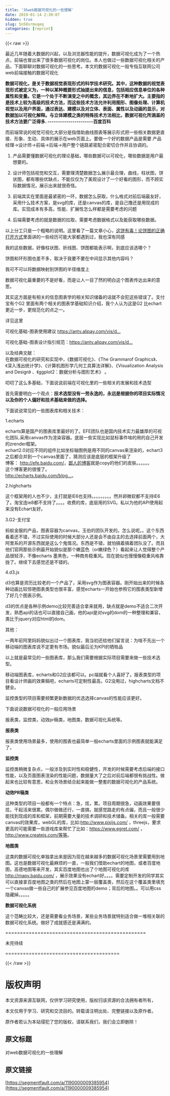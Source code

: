 ```yaml
---
title: '对web数据可视化的一些理解' 
date: 2019-01-14 2:30:07
hidden: true
slug: 5n58srmvqeq
categories: [reprint]
---
```


{{< raw >}}

                    
<p>最近几年随着大数据的兴起，以及浏览器性能的提升，数据可视化成为了一个热点，前端也冒出来了很多数据可视化的岗位。本人也做过一些数据可视化相关的产品，下面聊聊对数据可视化的一些思考。本文的数据可视化一般专指互联网公司web前端接触的数据可视化</p>
<p><strong>数据可视化，是关于数据视觉表现形式的科学技术研究。其中，这种数据的视觉表现形式被定义为，一种以某种概要形式抽提出来的信息，包括相应信息单位的各种属性和变量。它是一个处于不断演变之中的概念，其边界在不断地扩大。主要指的是技术上较为高级的技术方法，而这些技术方法允许利用图形、图像处理、计算机视觉以及用户界面，通过表达、建模以及对立体、表面、属性以及动画的显示，对数据加以可视化解释。与立体建模之类的特殊技术方法相比，数据可视化所涵盖的技术方法要广泛得多.   ----------------------百度百科</strong></p>
<p>而前端常说的视觉可视化大部分是指借助曲线图表等展示形式把一些相关数据更直接、形象、生动、具体的展示在web页面上。要做一个好的数据产品是需要 产品经理-&gt;设计师-&gt;前端-&gt;后端-&gt;用户整个链路紧密配合密切合作并且协调的。</p>
<ol>
<li><p>产品需要懂数据可视化的理论基础，哪些数据可以可视化，哪些数据是用户最想要的。</p></li>
<li><p>设计师包括视觉和交互，需要理清楚数据怎么展示最合理，曲线，柱状图，饼状图，都有哪些优缺点，不能仅仅为了美观设计了一个好看的图形，而不顾实际数据情况，展示出来就很奇怪。</p></li>
<li><p>前端其实在里面是最紧密的一环，数据怎么获取，什么格式对前后端最友好，采用什么技术方案，是svg的库，还是canvas的库，是自己撸还是用现成的库。实现成本有多高，性能、扩展性怎么样都是需要考虑的问题</p></li>
<li><p>后端需要考虑的就是数据的拉取，需要考虑数据格式以及能获取哪些数据。</p></li>
</ol>
<p>以上分工只是一个粗略的说明。这里看了一篇文章小心，<a href="https://zhuanlan.zhihu.com/p/26745812" rel="nofollow noreferrer" target="_blank">这饼有毒！论饼图的正确打开方式</a>里面讲的一些经历可能大家都遇到过，我也深有同感</p>
<p>我的这些数据，好像柱状图、折线图、饼图都能表示啊，到底应该选哪个？</p>
<p>饼图和环形图也差不多，取决于我要不要在中间显示其他内容吗？</p>
<p>我可不可以将数据映射到饼图的半径维度上</p>
<p>数据可视化最重要的不是好看，而是让人一目了然的明白这个图表传达出来的意思。</p>
<p>其实这方面是有相关的信息图表学的相关知识储备的话就不会犯这些错误了。支付宝有个G2 里面有两个相关的图表学基础知识介绍，我个人认为这是G2 比echart更近一步，更规范化的点之一。</p>
<p>详见这里</p>
<p>可视化基础-图表使用建议 <a href="https://antv.alipay.com/vis/doc/chart/classify/compare.html" rel="nofollow noreferrer" target="_blank">https://antv.alipay.com/vis/d...</a></p>
<p>可视化基础-图表设计指引规范：<a href="https://antv.alipay.com/vis/doc/design/index.html" rel="nofollow noreferrer" target="_blank">https://antv.alipay.com/vis/d...</a></p>
<p>以及经典文献：<br>在数据可视化的研究和实现中，《数据可视化》、《The Grammarof Graphics》、《深入浅出统计学》、《计算机图形学几何工具算法详解》、《Visualization Analysis and Design》 、《ggplot2：数据分析与图形艺术》 。</p>
<p>叨叨了这么多基础，下面说说前端在可视化里的一些相关的发展和技术选型</p>
<p>首先需要明白一个观点：<strong>技术选型没有一劳永逸的，永远是根据你的项目实际情况以及你的个人偏好和技术基础来做的选择。</strong></p>
<p>下面说说常见的一些图表库和相关技术：</p>
<p>1.echarts</p>
<p>echarts算是国产的图表库里最好的了。EFE团队也是国内技术实力最雄厚的可视化团队.采用canvas作为渲染容器。底层一些实现比如鼠标事件啥的用的自己开发的zrender框架。<br>echart2.0对应不同的组件比如坐标轴图例是用不同的canvas来渲染的，echart3之后都合并到一个canvas里面了，猜测应该是底层的框架升级了<br>博客： <a href="http://efe.baidu.com/" rel="nofollow noreferrer" target="_blank">http://efe.baidu.com/</a>，<a href="https://www.56way.com" rel="nofollow noreferrer" target="_blank">鄙人的博客</a>就是copy的他们的皮肤。。。。。。<br>这个博客更的很慢了。<br><a href="http://echarts.baidu.com/blog/posts/%E8%BF%99%E4%B8%AA%E6%9B%B4%E5%BE%97%E5%A4%9A%E7%82%B9" rel="nofollow noreferrer" target="_blank">http://echarts.baidu.com/blog...</a>。</p>
<p>2.highcharts</p>
<p>这个框架用的人也不少，主打就是IE6也支持。。。。。。。。。然并卵微软都不支持IE6了。淘宝连ie8都不支持了。。。。收费的库，底层用的SVG。私以为他的API使用起来没有Echart友好。</p>
<p>3.G2-支付宝</p>
<p>蚂蚁金服的产品，图表容器为canvas，玉伯的团队开发的。怎么说呢。。这个东西看着还不错，不过实际使用的时候大部分人还是会不由自主的去选择前面两个，大阿里系的开源东西就是这么个鬼情况。东西是不错，就怕搞着搞着团队没了。而且他们官网那些示例最开始貌似是那个嫩蓝色（or嫩绿色？）看起来让人觉得整个产品很轻浮，不像echarts 墨黑色，一种商务稳重风。现在貌似也慢慢像稳重风格靠拢了。继续下去感觉还是不错的。</p>
<p>4.d3.js</p>
<p>d3也算是资历比较老的一个产品了，采用svg作为图表容器。刚开始出来的时候各种动画比较惊艳图表类型也很丰富，感觉echarts一开始也参照它的图表类型新增了好几个图表示例。</p>
<p>d3的优点是各种示例demo比较完善适合拿来就用，缺点就是demo不适合二次开发，熟悉api的话也可以直接自己画，他的api是对svg的dom的一种整理和兼容，类比于jquery对应html的dom。</p>
<p>其他：</p>
<p>一两年前阿里妈妈貌似出过一个图表库，我当初还给他们留言说：为啥不先出一个移动端的图表库说不定更有市场。貌似最后沦为KPI的牺牲品</p>
<p>以上就是最常见的一些图表库，那么我们需要根据实际项目需要来做一些技术选型。</p>
<p>移动端图表库，echarts和G2应该都可以。pc端就看个人喜好了。报表类型的项目看设计师画的效果稿吧，echarts可定制性最高，G2没用过，highcharts文档不健全。</p>
<p>监控类型的项目需要频繁更新数据的优选选择canvas的性能应该更好。</p>
<p>下面说说数据可视化的一般应用场景</p>
<p>报表类，监控类，动效pr稿类，地图类，数据可视化系统等。</p>
<p><strong>报表类</strong></p>
<p>报表类使用场景最多，使用的图表也最简单一般echarts里面的示例图表就能满足了，</p>
<p><strong>监控类</strong></p>
<p>监控类稍微复杂点，一般涉及到实时性和稳健性，开发的时候需要考虑后端的接口性能，以及页面图表渲染的性能问题，数据量大了之后对前后端都很有挑战性。做起来也比较有意思，和业务场景结合起来能做一整套的数据可视化的产品系统。</p>
<p><strong>动效PR稿类</strong></p>
<p>这种类型的项目一般都有一个特点：急，炫，累。项目周期很急，动画效果要很炫，干起活来很累。偶尔做做还行，一直搞，就感觉路走的有点偏，而且一般很少能找到现成的库和框架，前期需要大量的技术调研和技术储备。相关的库一般需要canvas的效果库，webGL的库，比如:<a href="http://www.pixijs.com/" rel="nofollow noreferrer" target="_blank">http://www.pixijs.com/</a>  ，threejs，要求更高的可能需要一些游戏库来帮忙了比如：<a href="https://www.egret.com/" rel="nofollow noreferrer" target="_blank">https://www.egret.com/</a> ，<a href="http://www.createjs.com/%E7%AD%89%E7%AD%89" rel="nofollow noreferrer" target="_blank">http://www.createjs.com/等等</a>。</p>
<p><strong>地图类</strong></p>
<p>这类的数据可视化单独拿出来是因为现在越来越多的数据可视化场景里需要用到地图。这也是数据可视化最麻烦的一直，一般我们借助echart的地图，或者百度地图，高德地图等来开发，其实百度地图也出了个地图可视化的库<a href="http://mapv.baidu.com/" rel="nofollow noreferrer" target="_blank">http://mapv.baidu.com/</a> ，展示效果没有echart好。。。。需要定制开发的同学其实可以直接拿百度地图之类的然后在地图上蒙一层覆盖类，然后在这个覆盖类里填充一个canvas做一些自己的扩展参见百度地图的demo；背后的地图。。可以用css隐藏掉。。。。。</p>
<p><strong>数据可视化系统</strong></p>
<p>这个范畴比较大，还是需要看业务场景，某些业务场景就特别适合做一堆相关联的数据可视化系统。做好了成就感还是满满的。</p>
<p>================================================</p>
<p>未完待续</p>
<p>=======================================</p>

                
{{< /raw >}}

# 版权声明
本文资源来源互联网，仅供学习研究使用，版权归该资源的合法拥有者所有，

本文仅用于学习、研究和交流目的。转载请注明出处、完整链接以及原作者。

原作者若认为本站侵犯了您的版权，请联系我们，我们会立即删除！

## 原文标题
对web数据可视化的一些理解

## 原文链接
[https://segmentfault.com/a/1190000009385954](https://segmentfault.com/a/1190000009385954)

